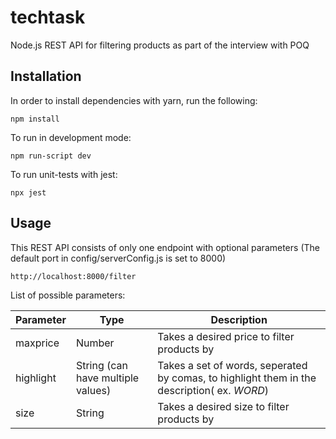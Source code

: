 # techtask
Node.js REST API for filtering products as part of the interview with POQ

## Installation

In order to install dependencies with yarn, run the following:

```
npm install
```

To run in development mode:

```
npm run-script dev
```

To run unit-tests with jest:

```
npx jest
```

## Usage

This REST API consists of only one endpoint with optional parameters (The default port in config/serverConfig.js is set to 8000)

```
http://localhost:8000/filter
```

List of possible parameters:

Parameter | Type | Description
--------- | ---------- | -----------
maxprice | Number | Takes a desired price to filter products by
highlight | String (can have multiple values) |  Takes a set of words, seperated by comas, to highlight them in the description( ex. <em>WORD</em>)
size | String | Takes a desired size to filter products by
